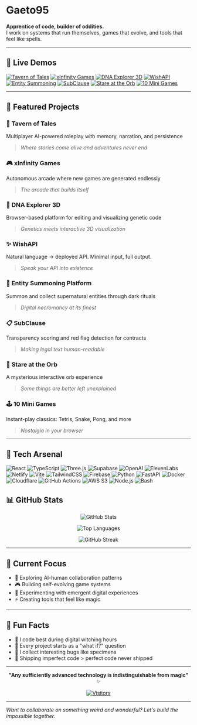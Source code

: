 # Gaeto95
**Apprentice of code, builder of oddities.**  
I work on systems that run themselves, games that evolve, and tools that feel like spells.

---

## 🚀 Live Demos

[![Tavern of Tales](https://img.shields.io/badge/🏰_Tavern_of_Tales-Live_Demo-ff6b6b?style=for-the-badge)](https://tavernoftales.online)
[![xInfinity Games](https://img.shields.io/badge/🎮_xInfinity_Games-Play_Now-4ecdc4?style=for-the-badge)](https://xinfinitygames.netlify.app)
[![DNA Explorer 3D](https://img.shields.io/badge/🧬_DNA_Explorer_3D-Explore-45b7d1?style=for-the-badge)](https://curious-shortbread-809d14.netlify.app)
[![WishAPI](https://img.shields.io/badge/✨_WishAPI-Try_It-f7dc6f?style=for-the-badge)](https://wishapi.netlify.app)
[![Entity Summoning](https://img.shields.io/badge/👻_Entity_Platform-Summon-8e44ad?style=for-the-badge)](https://entityplatform.netlify.app)
[![SubClause](https://img.shields.io/badge/📋_SubClause-Analyze-2ecc71?style=for-the-badge)](https://subclause.netlify.app)
[![Stare at the Orb](https://img.shields.io/badge/🔮_Stare_at_the_Orb-Mysterious-e67e22?style=for-the-badge)](https://stareattheorb.netlify.app)
[![10 Mini Games](https://img.shields.io/badge/🕹️_10_Mini_Games-Play_All-e74c3c?style=for-the-badge)](https://10minigames.netlify.app)

---

## 🔨 Featured Projects

### 🏰 **Tavern of Tales**
Multiplayer AI-powered roleplay with memory, narration, and persistence
> *Where stories come alive and adventures never end*

### 🎮 **xInfinity Games** 
Autonomous arcade where new games are generated endlessly
> *The arcade that builds itself*

### 🧬 **DNA Explorer 3D**
Browser-based platform for editing and visualizing genetic code
> *Genetics meets interactive 3D visualization*

### ✨ **WishAPI**
Natural language → deployed API. Minimal input, full output.
> *Speak your API into existence*

### 👻 **Entity Summoning Platform**
Summon and collect supernatural entities through dark rituals
> *Digital necromancy at its finest*

### 📋 **SubClause**
Transparency scoring and red flag detection for contracts
> *Making legal text human-readable*

### 🔮 **Stare at the Orb**
A mysterious interactive orb experience
> *Some things are better left unexplained*

### 🕹️ **10 Mini Games**
Instant-play classics: Tetris, Snake, Pong, and more
> *Nostalgia in your browser*

---

## 🧪 Tech Arsenal

![React](https://img.shields.io/badge/React-20232A?style=for-the-badge&logo=react&logoColor=61DAFB)
![TypeScript](https://img.shields.io/badge/TypeScript-007ACC?style=for-the-badge&logo=typescript&logoColor=white)
![Three.js](https://img.shields.io/badge/ThreeJs-black?style=for-the-badge&logo=three.js&logoColor=white)
![Supabase](https://img.shields.io/badge/Supabase-3ECF8E?style=for-the-badge&logo=supabase&logoColor=white)
![OpenAI](https://img.shields.io/badge/OpenAI-412991?style=for-the-badge&logo=openai&logoColor=white)
![ElevenLabs](https://img.shields.io/badge/ElevenLabs-black?style=for-the-badge&logoColor=white)
![Netlify](https://img.shields.io/badge/Netlify-00C7B7?style=for-the-badge&logo=netlify&logoColor=white)
![Vite](https://img.shields.io/badge/Vite-646CFF?style=for-the-badge&logo=vite&logoColor=white)
![TailwindCSS](https://img.shields.io/badge/TailwindCSS-06B6D4?style=for-the-badge&logo=tailwindcss&logoColor=white)
![Firebase](https://img.shields.io/badge/Firebase-FFCA28?style=for-the-badge&logo=firebase&logoColor=black)
![Python](https://img.shields.io/badge/Python-3776AB?style=for-the-badge&logo=python&logoColor=white)
![FastAPI](https://img.shields.io/badge/FastAPI-009688?style=for-the-badge&logo=fastapi&logoColor=white)
![Docker](https://img.shields.io/badge/Docker-2496ED?style=for-the-badge&logo=docker&logoColor=white)
![Cloudflare](https://img.shields.io/badge/Cloudflare-F38020?style=for-the-badge&logo=cloudflare&logoColor=white)
![GitHub Actions](https://img.shields.io/badge/GitHub_Actions-2088FF?style=for-the-badge&logo=githubactions&logoColor=white)
![AWS S3](https://img.shields.io/badge/AWS_S3-569A31?style=for-the-badge&logo=amazonaws&logoColor=white)
![Node.js](https://img.shields.io/badge/Node.js-339933?style=for-the-badge&logo=nodedotjs&logoColor=white)
![Bash](https://img.shields.io/badge/Bash-4EAA25?style=for-the-badge&logo=gnubash&logoColor=white)


## 📊 GitHub Stats

<div align="center">
  
![GitHub Stats](https://github-readme-stats.vercel.app/api?username=Gaeto95&show_icons=true&theme=radical&hide_border=true&bg_color=0d1117)

![Top Languages](https://github-readme-stats.vercel.app/api/top-langs/?username=Gaeto95&layout=compact&theme=radical&hide_border=true&bg_color=0d1117)

![GitHub Streak](https://github-readme-streak-stats.herokuapp.com/?user=Gaeto95&theme=radical&hide_border=true)

</div>

---

## 🎯 Current Focus
- 🧠 Exploring AI-human collaboration patterns
- 🎮 Building self-evolving game systems  
- 🔮 Experimenting with emergent digital experiences
- ⚡ Creating tools that feel like magic

---

## 💫 Fun Facts
- 🌙 I code best during digital witching hours
- 🎲 Every project starts as a "what if?" question
- 🔬 I collect interesting bugs like specimens
- 🚀 Shipping imperfect code > perfect code never shipped

---

<div align="center">

**"Any sufficiently advanced technology is indistinguishable from magic"** ✨

[![Visitors](https://komarev.com/ghpvc/?username=Gaeto95&color=blueviolet&style=for-the-badge&label=PROFILE+VIEWS)](https://github.com/Gaeto95)

</div>

---

*Want to collaborate on something weird and wonderful? Let's build the impossible together.*
